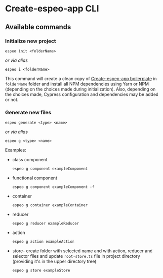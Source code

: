 # Create-espeo-app CLI

## Available commands

### Initialize new project

```
espeo init <folderName>
```

_or via alias_

```
espeo i <folderName>
```

This command will create a clean copy of [Create-espeo-app boilerplate](https://bitbucket.org/espeoeu/create-espeo-app/) in `folderName` folder and install all NPM dependencies using Yarn or NPM (depending on the choices made during initialization). Also, depending on the choices made, Cypress configuration and dependencies may be added or not.

### Generate new files

```
espeo generate <type> <name>

```

_or via alias_

```
espeo g <type> <name>
```

Examples:

- class component
  ```
  espeo g component exampleComponent
  ```
- functional component
  ```
  espeo g component exampleComponent -f
  ```
- container
  ```
  espeo g container exampleContainer
  ```
- reducer
  ```
  espeo g reducer exampleReducer
  ```
- action
  ```
  espeo g action exampleAction
  ```
- store- create folder with selected name and with action, reducer and selector files and update `root-store.ts` file in project directory (providing it's in the upper directory tree)
  ```
  espeo g store exampleStore
  ```
